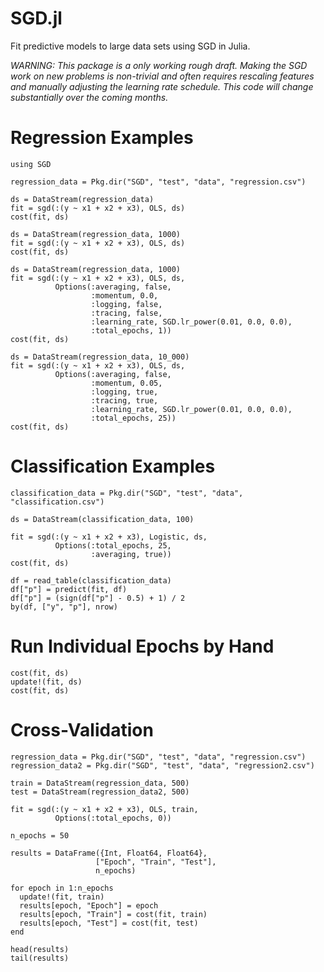 SGD.jl
======

Fit predictive models to large data sets using SGD in Julia.

_WARNING: This package is a only working rough draft. Making the SGD work
on new problems is non-trivial and often requires rescaling features and
manually adjusting the learning rate schedule. This code will change
substantially over the coming months._

# Regression Examples

    using SGD
    
    regression_data = Pkg.dir("SGD", "test", "data", "regression.csv")

    ds = DataStream(regression_data)
    fit = sgd(:(y ~ x1 + x2 + x3), OLS, ds)
    cost(fit, ds)

    ds = DataStream(regression_data, 1000)
    fit = sgd(:(y ~ x1 + x2 + x3), OLS, ds)
    cost(fit, ds)

    ds = DataStream(regression_data, 1000)
    fit = sgd(:(y ~ x1 + x2 + x3), OLS, ds,
              Options(:averaging, false,
                      :momentum, 0.0,
                      :logging, false,
                      :tracing, false,
                      :learning_rate, SGD.lr_power(0.01, 0.0, 0.0),
                      :total_epochs, 1))
    cost(fit, ds)

    ds = DataStream(regression_data, 10_000)
    fit = sgd(:(y ~ x1 + x2 + x3), OLS, ds,
              Options(:averaging, false,
                      :momentum, 0.05,
                      :logging, true,
                      :tracing, true,
                      :learning_rate, SGD.lr_power(0.01, 0.0, 0.0),
                      :total_epochs, 25))
    cost(fit, ds)

# Classification Examples

    classification_data = Pkg.dir("SGD", "test", "data", "classification.csv")

    ds = DataStream(classification_data, 100)

    fit = sgd(:(y ~ x1 + x2 + x3), Logistic, ds,
              Options(:total_epochs, 25,
                      :averaging, true))
    cost(fit, ds)

    df = read_table(classification_data)
    df["p"] = predict(fit, df)
    df["p"] = (sign(df["p"] - 0.5) + 1) / 2
    by(df, ["y", "p"], nrow)

# Run Individual Epochs by Hand

    cost(fit, ds)
    update!(fit, ds)
    cost(fit, ds)

# Cross-Validation

    regression_data = Pkg.dir("SGD", "test", "data", "regression.csv")
    regression_data2 = Pkg.dir("SGD", "test", "data", "regression2.csv")

    train = DataStream(regression_data, 500)
    test = DataStream(regression_data2, 500)

    fit = sgd(:(y ~ x1 + x2 + x3), OLS, train,
              Options(:total_epochs, 0))

    n_epochs = 50

    results = DataFrame({Int, Float64, Float64},
                       ["Epoch", "Train", "Test"],
                       n_epochs)

    for epoch in 1:n_epochs
      update!(fit, train)
      results[epoch, "Epoch"] = epoch
      results[epoch, "Train"] = cost(fit, train)
      results[epoch, "Test"] = cost(fit, test)
    end

    head(results)
    tail(results)
